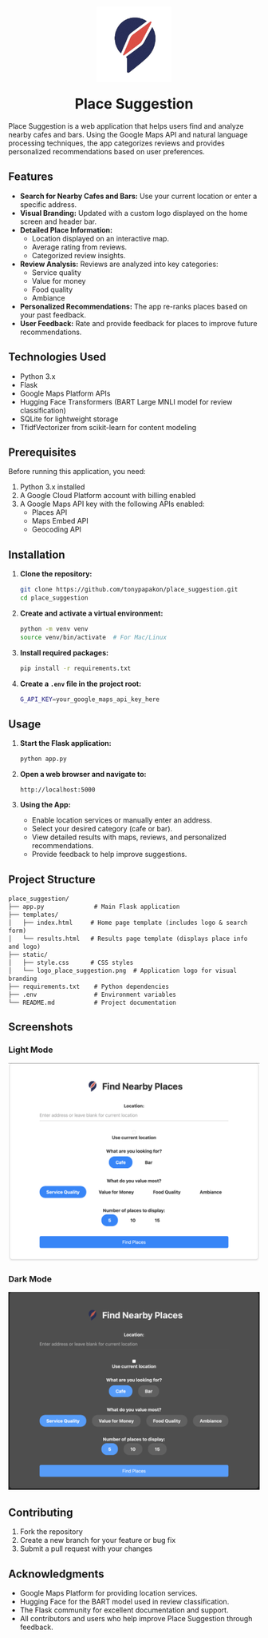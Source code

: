 <h1 align="center">
  <img src="static/logo_place_suggestion.png" alt="Logo" width="150" style="margin-bottom:20px;">
  <br>
  Place Suggestion
</h1>

Place Suggestion is a web application that helps users find and analyze nearby cafes and bars. Using the Google Maps API and natural language processing techniques, the app categorizes reviews and provides personalized recommendations based on user preferences.

## Features

- **Search for Nearby Cafes and Bars:** Use your current location or enter a specific address.
- **Visual Branding:** Updated with a custom logo displayed on the home screen and header bar.
- **Detailed Place Information:**
  - Location displayed on an interactive map.
  - Average rating from reviews.
  - Categorized review insights.
- **Review Analysis:** Reviews are analyzed into key categories:
  - Service quality
  - Value for money
  - Food quality
  - Ambiance
- **Personalized Recommendations:** The app re-ranks places based on your past feedback.
- **User Feedback:** Rate and provide feedback for places to improve future recommendations.

## Technologies Used

- Python 3.x
- Flask
- Google Maps Platform APIs
- Hugging Face Transformers (BART Large MNLI model for review classification)
- SQLite for lightweight storage
- TfidfVectorizer from scikit-learn for content modeling

## Prerequisites

Before running this application, you need:
1. Python 3.x installed
2. A Google Cloud Platform account with billing enabled
3. A Google Maps API key with the following APIs enabled:
   - Places API
   - Maps Embed API
   - Geocoding API

## Installation

1. **Clone the repository:**
   ```bash
   git clone https://github.com/tonypapakon/place_suggestion.git
   cd place_suggestion
   ```

2. **Create and activate a virtual environment:**
   ```bash
   python -m venv venv
   source venv/bin/activate  # For Mac/Linux
   ```

3. **Install required packages:**
   ```bash
   pip install -r requirements.txt
   ```

4. **Create a `.env` file in the project root:**
   ```bash
   G_API_KEY=your_google_maps_api_key_here
   ```

## Usage

1. **Start the Flask application:**
   ```bash
   python app.py
   ```

2. **Open a web browser and navigate to:**
   ```
   http://localhost:5000
   ```

3. **Using the App:**
   - Enable location services or manually enter an address.
   - Select your desired category (cafe or bar).
   - View detailed results with maps, reviews, and personalized recommendations.
   - Provide feedback to help improve suggestions.

## Project Structure

```
place_suggestion/
├── app.py              # Main Flask application
├── templates/
│   ├── index.html     # Home page template (includes logo & search form)
│   └── results.html   # Results page template (displays place info and logo)
├── static/
│   ├── style.css      # CSS styles
│   └── logo_place_suggestion.png  # Application logo for visual branding
├── requirements.txt    # Python dependencies
├── .env                # Environment variables
└── README.md           # Project documentation
```

## Screenshots

### Light Mode

![Light Mode](screenshots/UI_light.png)

### Dark Mode

![Dark Mode](screenshots/UI_dark.png)

## Contributing

1. Fork the repository
2. Create a new branch for your feature or bug fix
3. Submit a pull request with your changes

## Acknowledgments

- Google Maps Platform for providing location services.
- Hugging Face for the BART model used in review classification.
- The Flask community for excellent documentation and support.
- All contributors and users who help improve Place Suggestion through feedback.